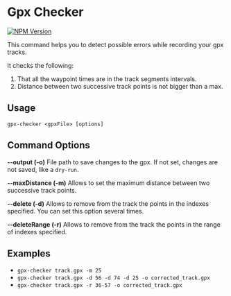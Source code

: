# Gpx Checker

[![NPM Version][npmImg]][npmUrl]

[npmImg]: https://img.shields.io/npm/v/gpx-checker.svg
[npmUrl]: https://npmjs.org/package/gpx-checker

This command helps you to detect possible errors while recording your gpx tracks.

It checks the following:
1. That all the waypoint times are in the track segments intervals.
2. Distance between two successive track points is not bigger than a max.


## Usage
`gpx-checker <gpxFile> [options]`


## Command Options
**--output (-o)** File path to save changes to the gpx. If not set, changes are not saved, like a `dry-run`.

**--maxDistance (-m)** Allows to set the maximum distance between two successive track points.

**--delete (-d)** Allows to remove from the track the points in the indexes specified. You can set this option several times.

**--deleteRange (-r)** Allows to remove from the track the points in the range of indexes specified.


## Examples
- `gpx-checker track.gpx -m 25`
- `gpx-checker track.gpx -d 56 -d 74 -d 25 -o corrected_track.gpx`
- `gpx-checker track.gpx -r 36-57 -o corrected_track.gpx`
